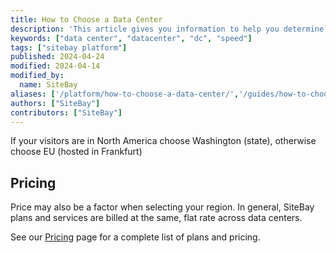 ```yaml
---
title: How to Choose a Data Center
description: 'This article gives you information to help you determine which data center you should choose when deploying your website or app on a WordPress Site.'
keywords: ["data center", "datacenter", "dc", "speed"]
tags: ["sitebay platform"]
published: 2024-04-24
modified: 2024-04-14
modified_by:
  name: SiteBay
aliases: ['/platform/how-to-choose-a-data-center/','/guides/how-to-choose-a-data-center/']
authors: ["SiteBay"]
contributors: ["SiteBay"]
---
```


If your visitors are in North America choose Washington (state), otherwise choose EU (hosted in Frankfurt)

## Pricing

Price may also be a factor when selecting your region. In general, SiteBay plans and services are billed at the same, flat rate across data centers.

See our [Pricing](https://www.sitebay.org/pricing/) page for a complete list of plans and pricing.
